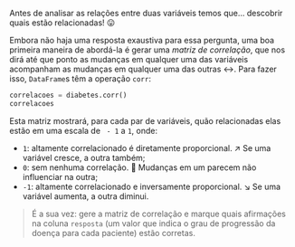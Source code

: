 Antes de analisar as relações entre duas variáveis temos que... descobrir quais estão relacionadas! 😛

Embora não haja uma resposta exaustiva para essa pergunta, uma boa primeira maneira de abordá-la é gerar uma _matriz de correlação_, que nos dirá até que ponto as mudanças em qualquer uma das variáveis acompanham as mudanças em qualquer uma das outras ↔️. Para fazer isso, `DataFrame`s têm a operação `corr`:

```python
correlacoes = diabetes.corr()
correlacoes
```

Esta matriz mostrará, para cada par de variáveis, quão relacionadas elas estão em uma escala de ` - 1` a `1`, onde:

* `1`: altamente correlacionado é diretamente proporcional. ↗️ Se uma variável cresce, a outra também;
* `0`: sem nenhuma correlação. 🤷 Mudanças em um parecem não influenciar na outra;
* `-1`: altamente correlacionado e inversamente proporcional. ↘️ Se uma variável aumenta, a outra diminui.  

> É a sua vez: gere a matriz de correlação e marque quais afirmações na coluna `resposta` (um valor que indica o grau de progressão da doença para cada paciente) estão corretas.
